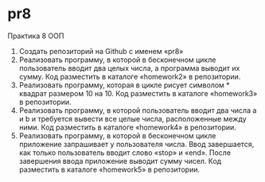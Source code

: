 # pr8
Практика 8 ООП
1. Создать репозиторий на Github с именем «pr8»
2. Реализовать программу, в которой в бесконечном цикле пользователь
вводит два целых числа, а программа выводит их сумму. Код разместить
в каталоге «homework2» в репозитории.
3. Реализовать программу, которая в цикле рисует символом * квадрат
размером 10 на 10. Код разместить в каталоге «homework3» в
репозитории.
4. Реализовать программу, в которой пользователь вводит два числа a и b
и требуется вывести все целые числа, расположенные между ними. Код
разместить в каталоге «homework4» в репозитории.
5. Реализовать программу, в которой в бесконечном цикле приложение
запрашивает у пользователя числа. Ввод завершается, как только
пользователь вводит слово «stop» и «end». После завершения ввода
приложение выводит сумму чисел. Код разместить в каталоге
«homework5» в репозитории.

